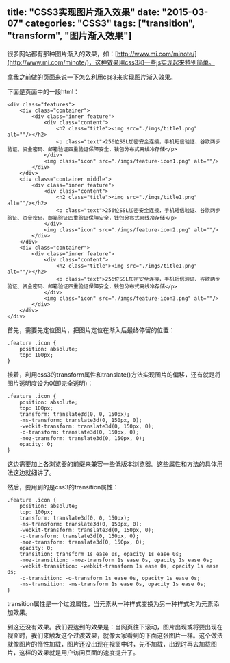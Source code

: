 title: "CSS3实现图片渐入效果"
date: "2015-03-07"
categories: "CSS3"
tags: ["transition", "transform", "图片渐入效果"]
---

很多网站都有那种图片渐入的效果，如：[http://www.mi.com/minote/](http://www.mi.com/minote/)，这种效果用css3和一些js实现起来特别简单。
<!--more-->
拿我之前做的页面来说一下怎么利用css3来实现图片渐入效果。

下面是页面中的一段html：

    <div class="features">
        <div class="container">
            <div class="inner feature">
                <div class="content">
                    <h2 class="title"><img src="./imgs/title1.png" alt=""/></h2>
                    <p class="text">256位SSL加密安全连接，手机短信验证、谷歌两步验证、资金密码、邮箱验证四重验证保障安全，钱包分布式离线冷存储</p>
                </div>
                <img class="icon" src="./imgs/feature-icon1.png" alt=""/>
            </div>
        </div>
        <div class="container middle">
            <div class="inner feature">
                <div class="content">
                    <h2 class="title"><img src="./imgs/title1.png" alt=""/></h2>
                    <p class="text">256位SSL加密安全连接，手机短信验证、谷歌两步验证、资金密码、邮箱验证四重验证保障安全，钱包分布式离线冷存储</p>
                </div>
                <img class="icon" src="./imgs/feature-icon2.png" alt=""/>
            </div>
        </div>
        <div class="container">
            <div class="inner feature">
                <div class="content">
                    <h2 class="title"><img src="./imgs/title1.png" alt=""/></h2>
                    <p class="text">256位SSL加密安全连接，手机短信验证、谷歌两步验证、资金密码、邮箱验证四重验证保障安全，钱包分布式离线冷存储</p>
                </div>
                <img class="icon" src="./imgs/feature-icon3.png" alt=""/>
            </div>
        </div>
    </div>
    
首先，需要先定位图片，把图片定位在渐入后最终停留的位置：

    .feature .icon {
    	position: absolute;
    	top: 100px;
	}

接着，利用css3的transform属性和translate()方法实现图片的偏移，还有就是将图片透明度设为0(即完全透明)：

    .feature .icon {
	    position: absolute;
	    top: 100px;
	    transform: translate3d(0, 0, 150px);
	    -ms-transform: translate3d(0, 150px, 0);
	    -webkit-transform: translate3d(0, 150px, 0);
	    -o-transform: translate3d(0, 150px, 0);
	    -moz-transform: translate3d(0, 150px, 0);
		opacity: 0;
	}

这边需要加上各浏览器的前缀来兼容一些低版本浏览器。这些属性和方法的具体用法这边就细讲了。

然后，要用到的是css3的transition属性：

    .feature .icon {
	    position: absolute;
	    top: 100px;
	    transform: translate3d(0, 0, 150px);
	    -ms-transform: translate3d(0, 150px, 0);
	    -webkit-transform: translate3d(0, 150px, 0);
	    -o-transform: translate3d(0, 150px, 0);
	    -moz-transform: translate3d(0, 150px, 0);
		opacity: 0;
	    transition: transform 1s ease 0s, opacity 1s ease 0s;
	    -moz-transition: -moz-transform 1s ease 0s, opacity 1s ease 0s;
	    -webkit-transition: -webkit-transform 1s ease 0s, opacity 1s ease 0s;
	    -o-transition: -o-transform 1s ease 0s, opacity 1s ease 0s;
	    -ms-transition: -ms-transform 1s ease 0s, opacity 1s ease 0s;
	}

transition属性是一个过渡属性，当元素从一种样式变换为另一种样式时为元素添加效果。

到这还没有效果。我们要达到的效果是：当网页往下滚动，图片出现或将要出现在视窗时，我们来触发这个过渡效果，就像大家看到的下面这张图片一样。这个做法就像图片的惰性加载，图片还没出现在视窗中时，先不加载，出现时再去加载图片，这样的效果就是用户访问页面的速度提升了。


<div style="width: 400px; height: 400px; position: relative">
   <img class="transImg" style="width: 400px; height: 400px; position: absolute; top: 0; transform: translate3d(0, 150px, 0);-ms-transform: translate3d(0, 150px, 0); -webkit-transform: translate3d(0, 150px, 0); -o-transform: translate3d(0, 150px, 0); -moz-transform: translate3d(0, 150px, 0); opacity: 0; transition: transform 1s ease 0s, opacity 1s ease 0s; -moz-transition: -moz-transform 1s ease 0s, opacity 1s ease 0s; -webkit-transition: -webkit-transform 1s ease 0s, opacity 1s ease 0s; -o-transition: -o-transform 1s ease 0s, opacity 1s ease 0s; -ms-transition: -ms-transform 1s ease 0s, opacity 1s ease 0s;" src="/assets/blogImg/o_300001295750131174054755371_950.jpg" />
	<script>
		(function (win) {
			$(function(){
        		$(win).scroll(function() {
            		var windowPageYOffset = window.pageYOffset,
            		windowPageYOffsetAddHeight = windowPageYOffset + window.innerHeight;

                	var imgOffsetTop = $(".transImg").offset().top;
                	if (imgOffsetTop >= windowPageYOffset && imgOffsetTop < windowPageYOffsetAddHeight) {
                    	$(".transImg").css({
                        	"transform": "translate3d(0, 0, 0)",
                        	"-ms-transform": "translate3d(0, 0, 0)",
                        	"-o-transform": "translate3d(0, 0, 0)",
                        	"-webkit-transform": "translate3d(0, 0, 0)",
                        	"-moz-transform": "translate3d(0, 0, 0)",
                        	"opacity": 1
                    	});
                	}
				})
			})
		}(window))
	</script>
</div>

当页面往下滚动时，用js判断图片在什么时候触发动画：

    (function (win) {
		$(function(){
    		$(win).scroll(function() {
				// 浏览器窗口的高度 
        		var windowPageYOffset = win.pageYOffset;
				// 浏览器窗口的高度 + 页面滚动的距离    
        		var windowPageYOffsetAddHeight = windowPageYOffset + window.innerHeight;
				// 该值越小，越早触发效果，自己随便设置
				var sensitivity = 0;
      
            	var imgOffsetTop = $(".transImg").offset().top;
            	if (imgOffsetTop >= windowPageYOffset && imgOffsetTop < windowPageYOffsetAddHeight + sensitivity) {
                	// 达到一定位置，触发效果，透明度变为1
					$(".transImg").css({
                    	"transform": "translate3d(0, 0, 0)",
                    	"-ms-transform": "translate3d(0, 0, 0)",
                    	"-o-transform": "translate3d(0, 0, 0)",
                    	"-webkit-transform": "translate3d(0, 0, 0)",
                    	"-moz-transform": "translate3d(0, 0, 0)",
                    	"opacity": 1
                	});
            	}
			})
		})
	}(window))

完整代码可以查看：[https://github.com/lwzhang/practice/tree/gh-pages/biteduo](https://github.com/lwzhang/practice/tree/gh-pages/biteduo)

DEMO：[https://lwzhang.github.io/practice/biteduo/index.html](https://lwzhang.github.io/practice/biteduo/index.html)
